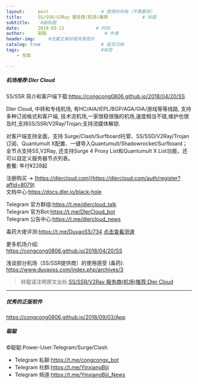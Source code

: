 ```yaml
---
layout:     post                    # 使用的布局（不需要改）
title:      SS/SSR/V2Ray 服务商(机场)推荐             # 标题 
subtitle:    #副标题
date:       2019-03-13            # 时间
author:     聪聪                      # 作者
header-img:     #这篇文章标题背景图片
catalog: true                       # 是否归档
tags:                               #标签
    - 东西

---
```


##### 机场推荐:Dler Cloud

SS/SSR 简介和客户端下载:<https://congcong0806.github.io/2018/04/20/SS>

Dler Cloud, 中转和专线机场, 有HC/AIA/IEPL/BGP/AGA/GIA/游戏等等线路, 支持多种订阅格式和客户端, 技术流机场,一家很稳很强的机场,速度相当不错,维护也很及时,支持SS/SSR/V2Ray/Trojan;支持流媒体解锁.<br/>

对客户端支持全面，支持 Surge/Clash/Surfboard托管、SS/SSD/V2Ray/Trojan订阅、Quantumult X配置、一键导入Quantumult/Shadowrocket/Surfboard；<br>
全节点支持SS,V2Ray, 还支持Surge 4 Proxy List和Quantumult X List功能，还可以自定义服务器节点列表。<br/>
套餐: 年付¥228起<br/>

注册购买 → [https://dlercloud.com](https://dlercloud.com/auth/register?affid=8079)<br/>
文档中心:<https://docs.dler.io/black-hole>

Telegram 官方群组:<https://t.me/dlercloud_talk><br>
Telegram 官方Bot:<https://t.me/DlerCloud_bot><br>
Telegram 公告中心:<https://t.me/dlercloud_news>

毒药大佬评测:<https://t.me/DuyaoSS/734>
[点击查看测速](http://ww1.sinaimg.cn/large/9b84e6acly1g3ijv4ejpqj20he3kcnjv.jpg)<br/>

更多机场介绍:<br>
<https://congcong0806.github.io/2018/04/20/SS>

浅谈部分机场（SS/SSR提供商）的使用感受 (毒药):<br>
<https://www.duyaoss.com/index.php/archives/3>

> 转载请注明原文出处:[SS/SSR/V2Ray 服务商(机场)推荐:Dler Cloud](https://congcong0806.github.io/2019/03/13/DlerCloud)

- - - -

##### 优秀的正版软件
<https://congcong0806.github.io/2018/09/03/App>

##### 聪聪
&copy;聪聪:Power-User:Telegram/Surge/Clash

* Telegram 私聊:<https://t.me/congcongx_bot>
* Telegram 社群:<https://t.me/YinxiangBiji>
* Telegram 频道:<https://t.me/YinxiangBiji_News> 